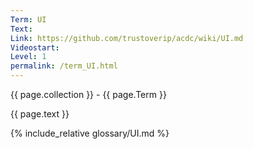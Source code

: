 ```yaml
---
Term: UI
Text: 
Link: https://github.com/trustoverip/acdc/wiki/UI.md
Videostart: 
Level: 1
permalink: /term_UI.html
---
```


{{ page.collection }} - {{ page.Term }}

   {{ page.text }}

{% include_relative glossary/UI.md %}
